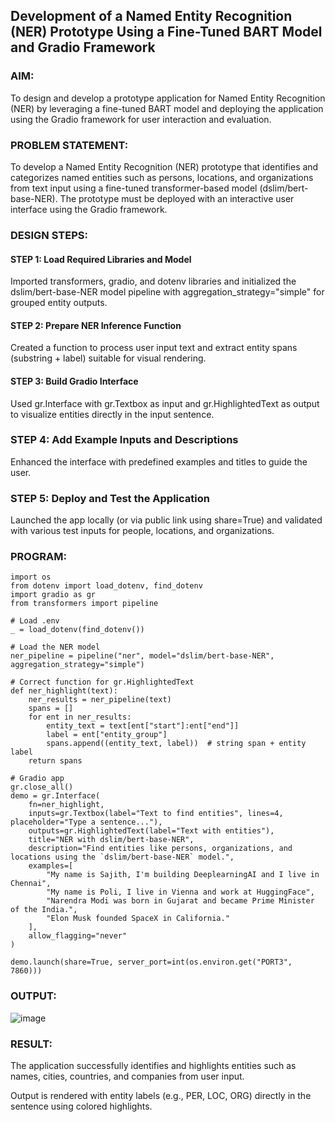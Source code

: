 ## Development of a Named Entity Recognition (NER) Prototype Using a Fine-Tuned BART Model and Gradio Framework

### AIM:
To design and develop a prototype application for Named Entity Recognition (NER) by leveraging a fine-tuned BART model and deploying the application using the Gradio framework for user interaction and evaluation.

### PROBLEM STATEMENT:
To develop a Named Entity Recognition (NER) prototype that identifies and categorizes named entities such as persons, locations, and organizations from text input using a fine-tuned transformer-based model (dslim/bert-base-NER). The prototype must be deployed with an interactive user interface using the Gradio framework.

### DESIGN STEPS:

#### STEP 1: Load Required Libraries and Model
Imported transformers, gradio, and dotenv libraries and initialized the dslim/bert-base-NER model pipeline with aggregation_strategy="simple" for grouped entity outputs.

#### STEP 2: Prepare NER Inference Function
Created a function to process user input text and extract entity spans (substring + label) suitable for visual rendering.

#### STEP 3: Build Gradio Interface
Used gr.Interface with gr.Textbox as input and gr.HighlightedText as output to visualize entities directly in the input sentence.

### STEP 4: Add Example Inputs and Descriptions
Enhanced the interface with predefined examples and titles to guide the user.

### STEP 5: Deploy and Test the Application
Launched the app locally (or via public link using share=True) and validated with various test inputs for people, locations, and organizations.

### PROGRAM:
```
import os
from dotenv import load_dotenv, find_dotenv
import gradio as gr
from transformers import pipeline

# Load .env
_ = load_dotenv(find_dotenv())

# Load the NER model
ner_pipeline = pipeline("ner", model="dslim/bert-base-NER", aggregation_strategy="simple")

# Correct function for gr.HighlightedText
def ner_highlight(text):
    ner_results = ner_pipeline(text)
    spans = []
    for ent in ner_results:
        entity_text = text[ent["start"]:ent["end"]]
        label = ent["entity_group"]
        spans.append((entity_text, label))  # string span + entity label
    return spans

# Gradio app
gr.close_all()
demo = gr.Interface(
    fn=ner_highlight,
    inputs=gr.Textbox(label="Text to find entities", lines=4, placeholder="Type a sentence..."),
    outputs=gr.HighlightedText(label="Text with entities"),
    title="NER with dslim/bert-base-NER",
    description="Find entities like persons, organizations, and locations using the `dslim/bert-base-NER` model.",
    examples=[
        "My name is Sajith, I'm building DeeplearningAI and I live in Chennai",
        "My name is Poli, I live in Vienna and work at HuggingFace",
        "Narendra Modi was born in Gujarat and became Prime Minister of the India.",
        "Elon Musk founded SpaceX in California."
    ],
    allow_flagging="never"
)

demo.launch(share=True, server_port=int(os.environ.get("PORT3", 7860)))

```

### OUTPUT:
![image](https://github.com/user-attachments/assets/9cb7fcbd-2331-4480-8547-e46f6c79ed9a)

### RESULT:
The application successfully identifies and highlights entities such as names, cities, countries, and companies from user input.

Output is rendered with entity labels (e.g., PER, LOC, ORG) directly in the sentence using colored highlights.

